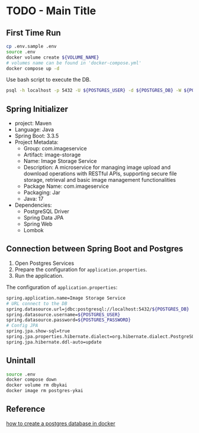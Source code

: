 # TODO - Main Title

## First Time Run

```bash
cp .env.sample .env
source .env
docker volume create ${VOLUME_NAME}
# volumes name can be found in 'docker-compose.yml'
docker compose up -d
```

Use bash script to execute the DB.

```bash
psql -h localhost -p 5432 -U ${POSTGRES_USER} -d ${POSTGRES_DB} -W ${POSTGRES_PASSWORD}
```

## Spring Initializer

- project: Maven
- Language: Java
- Spring Boot: 3.3.5
- Project Metadata:
  - Group: com.imageservice
  - Artifact: image-storage
  - Name: Image Storage Service
  - Description: A microservice for managing image upload and download operations with RESTful APIs, supporting secure file storage, retrieval and basic image management functionalities
  - Package Name: com.imageservice
  - Packaging: Jar
  - Java: 17
- Dependencies:
  - PostgreSQL Driver
  - Spring Data JPA
  - Spring Web
  - Lombok

## Connection between Spring Boot and Postgres

1. Open Postgres Services
2. Prepare the configuration for `application.properties`.
3. Run the application.

The configuration of `application.properties`:

```bash
spring.application.name=Image Storage Service
# URL connect to the DB
spring.datasource.url=jdbc:postgresql://localhost:5432/${POSTGRES_DB}
spring.datasource.username=${POSTGRES_USER}
spring.datasource.password=${POSTGRES_PASSWORD}
# Config JPA
spring.jpa.show-sql=true
spring.jpa.properties.hibernate.dialect=org.hibernate.dialect.PostgreSQLDialect
spring.jpa.hibernate.ddl-auto=update
```

## Unintall

```bash
source .env
docker compose down
docker volume rm dbykai
docker image rm postgres-ykai
```

## Reference

[how to create a postgres database in docker](https://1kevinson.com/how-to-create-a-postgres-database-in-docker/?source=post_page-----c849ec5daec6--------------------------------
)
